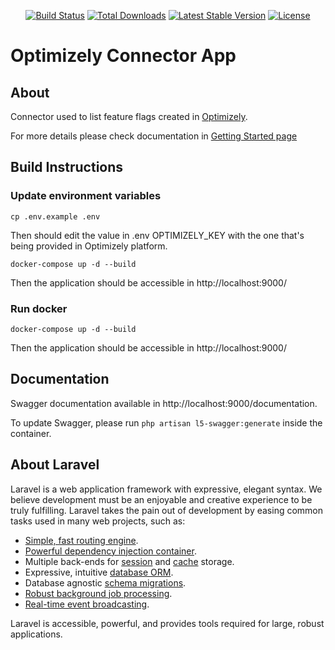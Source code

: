 
<p align="center">
<a href="https://travis-ci.org/laravel/framework"><img src="https://travis-ci.org/laravel/framework.svg" alt="Build Status"></a>
<a href="https://packagist.org/packages/laravel/framework"><img src="https://poser.pugx.org/laravel/framework/d/total.svg" alt="Total Downloads"></a>
<a href="https://packagist.org/packages/laravel/framework"><img src="https://poser.pugx.org/laravel/framework/v/stable.svg" alt="Latest Stable Version"></a>
<a href="https://packagist.org/packages/laravel/framework"><img src="https://poser.pugx.org/laravel/framework/license.svg" alt="License"></a>
</p>

# Optimizely Connector App

## About
Connector used to list feature flags created in <a href="https://optimizely.com">Optimizely</a>.
<p>For more details please check documentation in <a href="https://docs.developers.optimizely.com/full-stack/docs/php">Getting Started page</a>

## Build Instructions
### Update environment variables

<code>cp .env.example .env</code>
<p>Then should edit the value in .env OPTIMIZELY_KEY with the one that's being provided in Optimizely platform.

<code>docker-compose up -d --build</code>


Then the application should be accessible in http://localhost:9000/


### Run docker
<code>docker-compose up -d --build</code>

Then the application should be accessible in http://localhost:9000/

## Documentation
Swagger documentation available in http://localhost:9000/documentation.
<p>To update Swagger, please run <code>php artisan l5-swagger:generate</code> inside the container.

## About Laravel

Laravel is a web application framework with expressive, elegant syntax. We believe development must be an enjoyable and creative experience to be truly fulfilling. Laravel takes the pain out of development by easing common tasks used in many web projects, such as:

- [Simple, fast routing engine](https://laravel.com/docs/routing).
- [Powerful dependency injection container](https://laravel.com/docs/container).
- Multiple back-ends for [session](https://laravel.com/docs/session) and [cache](https://laravel.com/docs/cache) storage.
- Expressive, intuitive [database ORM](https://laravel.com/docs/eloquent).
- Database agnostic [schema migrations](https://laravel.com/docs/migrations).
- [Robust background job processing](https://laravel.com/docs/queues).
- [Real-time event broadcasting](https://laravel.com/docs/broadcasting).

Laravel is accessible, powerful, and provides tools required for large, robust applications.
